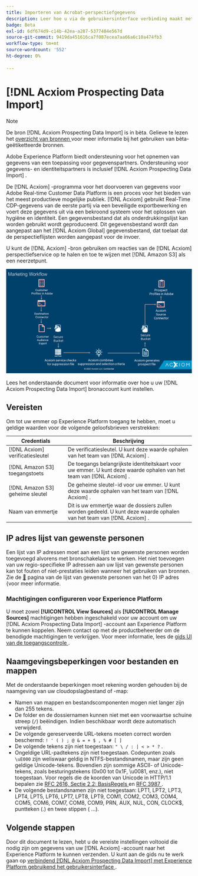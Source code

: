 ```yaml
---
title: Importeren van Acrobat-perspectiefgegevens
description: Leer hoe u via de gebruikersinterface verbinding maakt met Acrobat Prospecting Data naar Adobe Experience Platform en Adobe Real-time Customer Data Platform.
badge: Beta
exl-id: 6df674d9-c14b-42ea-a287-5377484e567d
source-git-commit: 9419da451616ca7f087ecea7aa66a6c10a474fb3
workflow-type: tm+mt
source-wordcount: '552'
ht-degree: 0%

---
```


# [!DNL Acxiom Prospecting Data Import]

>[!NOTE]
>
>De bron [!DNL Acxiom Prospecting Data Import] is in bèta. Gelieve te lezen het [ overzicht van bronnen ](../../home.md#terms-and-conditions) voor meer informatie bij het gebruiken van bèta-geëtiketteerde bronnen.

Adobe Experience Platform biedt ondersteuning voor het opnemen van gegevens van een toepassing voor gegevenspartners. Ondersteuning voor gegevens- en identiteitspartners is inclusief [!DNL Acxiom Prospecting Data Import] .

De [!DNL Acxiom] -programma voor het doorvoeren van gegevens voor Adobe Real-time Customer Data Platform is een proces voor het bieden van het meest productieve mogelijke publiek. [!DNL Acxiom] gebruikt Real-Time CDP-gegevens van de eerste partij via een beveiligde exportbewerking en voert deze gegevens uit via een bekroond systeem voor het oplossen van hygiëne en identiteit. Een gegevensbestand dat als onderdrukkingslijst kan worden gebruikt wordt geproduceerd. Dit gegevensbestand wordt dan aangepast aan het [!DNL Acxiom Global] gegevensbestand, dat toelaat dat de perspectieflijsten worden aangepast voor de invoer.

U kunt de [!DNL Acxiom] -bron gebruiken om reacties van de [!DNL Acxiom] perspectiefservice op te halen en toe te wijzen met [!DNL Amazon S3] als een neerzetpunt.

![ acxiom-prospecting-workflow ](../../images/tutorials/create/acxiom-prospect-suppression-data-sourcing/acxiom-prospecting.png)

Lees het onderstaande document voor informatie over hoe u uw [!DNL Acxiom Prospecting Data Import] bronaccount kunt instellen.

## Vereisten

Om tot uw emmer op Experience Platform toegang te hebben, moet u geldige waarden voor de volgende geloofsbrieven verstrekken:

| Credentials | Beschrijving |
| --- | --- |
| [!DNL Acxiom] verificatiesleutel | De verificatiesleutel. U kunt deze waarde ophalen van het team van [!DNL Acxiom] . |
| [!DNL Amazon S3] toegangstoets | De toegangs belangrijkste identiteitskaart voor uw emmer. U kunt deze waarde ophalen van het team van [!DNL Acxiom] . |
| [!DNL Amazon S3] geheime sleutel | De geheime sleutel-id voor uw emmer. U kunt deze waarde ophalen van het team van [!DNL Acxiom] . |
| Naam van emmertje | Dit is uw emmertje waar de dossiers zullen worden gedeeld. U kunt deze waarde ophalen van het team van [!DNL Acxiom] . |

## IP adres lijst van gewenste personen

Een lijst van IP adressen moet aan een lijst van gewenste personen worden toegevoegd alvorens met bronschakelaars te werken. Het niet toevoegen van uw regio-specifieke IP adressen aan uw lijst van gewenste personen kan tot fouten of niet-prestaties leiden wanneer het gebruiken van bronnen. Zie de [&#128279;](../../ip-address-allow-list.md) pagina van de lijst van gewenste personen van het 0&rbrace; IP adres &lbrace;voor meer informatie.

### Machtigingen configureren voor Experience Platform

U moet zowel **[!UICONTROL View Sources]** als **[!UICONTROL Manage Sources]** machtigingen hebben ingeschakeld voor uw account om uw [!DNL Acxiom Prospecting Data Import] -account aan Experience Platform te kunnen koppelen. Neem contact op met de productbeheerder om de benodigde machtigingen te verkrijgen. Voor meer informatie, lees de [ gids UI van de toegangscontrole ](../../../access-control/abac/ui/permissions.md).

## Naamgevingsbeperkingen voor bestanden en mappen

Met de onderstaande beperkingen moet rekening worden gehouden bij de naamgeving van uw cloudopslagbestand of -map:

- Namen van mappen en bestandscomponenten mogen niet langer zijn dan 255 tekens.
- De folder en de dossiernamen kunnen niet met een voorwaartse schuine streep (`/`) beëindigen. Indien beschikbaar wordt deze automatisch verwijderd.
- De volgende gereserveerde URL-tekens moeten correct worden beschermd: `! ' ( ) ; @ & = + $ , % # [ ]`
- De volgende tekens zijn niet toegestaan: `" \ / : | < > * ?` .
- Ongeldige URL-padtekens zijn niet toegestaan. Codepunten zoals `\uE000` zijn weliswaar geldig in NTFS-bestandsnamen, maar zijn geen geldige Unicode-tekens. Bovendien zijn sommige ASCII- of Unicode-tekens, zoals besturingstekens (0x00 tot 0x1F, \u0081, enz.), niet toegestaan. Voor regels die de koorden van Unicode in HTTP/1.1 bepalen zie [ RFC 2616, Sectie 2.2: BasisRegels ](https://www.ietf.org/rfc/rfc2616.txt) en [ RFC 3987 ](https://www.ietf.org/rfc/rfc3987.txt).
- De volgende bestandsnamen zijn niet toegestaan: LPT1, LPT2, LPT3, LPT4, LPT5, LPT6, LPT7, LPT8, LPT9, COM1, COM2, COM3, COM4, COM5, COM6, COM7, COM8, COM9, PRN, AUX, NUL, CON, CLOCK$, puntteken (.) en twee stippen ( ...).

## Volgende stappen

Door dit document te lezen, hebt u de vereiste instellingen voltooid die nodig zijn om gegevens van uw [!DNL Acxiom] -account naar het Experience Platform te kunnen verzenden. U kunt aan de gids nu te werk gaan op [ verbindend  [!DNL Acxiom Prospecting Data Import]  met Experience Platform gebruikend het gebruikersinterface ](../../tutorials/ui/create/data-partners/acxiom-prospecting-data-import.md).
